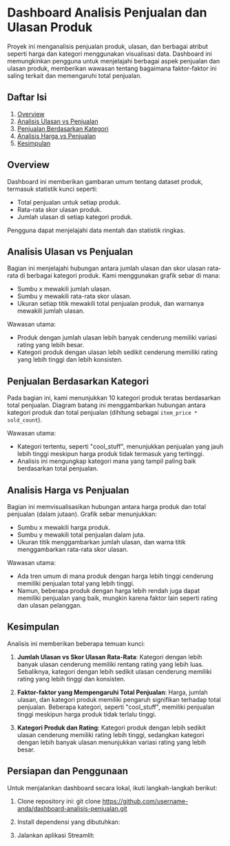 # Dashboard Analisis Penjualan dan Ulasan Produk

Proyek ini menganalisis penjualan produk, ulasan, dan berbagai atribut seperti harga dan kategori menggunakan visualisasi data. Dashboard ini memungkinkan pengguna untuk menjelajahi berbagai aspek penjualan dan ulasan produk, memberikan wawasan tentang bagaimana faktor-faktor ini saling terkait dan memengaruhi total penjualan.

## Daftar Isi

1. [Overview](#overview)
2. [Analisis Ulasan vs Penjualan](#analisis-ulasan-vs-penjualan)
3. [Penjualan Berdasarkan Kategori](#penjualan-berdasarkan-kategori)
4. [Analisis Harga vs Penjualan](#analisis-harga-vs-penjualan)
5. [Kesimpulan](#kesimpulan)

## Overview

Dashboard ini memberikan gambaran umum tentang dataset produk, termasuk statistik kunci seperti:

- Total penjualan untuk setiap produk.
- Rata-rata skor ulasan produk.
- Jumlah ulasan di setiap kategori produk.

Pengguna dapat menjelajahi data mentah dan statistik ringkas.

## Analisis Ulasan vs Penjualan

Bagian ini menjelajahi hubungan antara jumlah ulasan dan skor ulasan rata-rata di berbagai kategori produk. Kami menggunakan grafik sebar di mana:

- Sumbu x mewakili jumlah ulasan.
- Sumbu y mewakili rata-rata skor ulasan.
- Ukuran setiap titik mewakili total penjualan produk, dan warnanya mewakili jumlah ulasan.

Wawasan utama:
- Produk dengan jumlah ulasan lebih banyak cenderung memiliki variasi rating yang lebih besar.
- Kategori produk dengan ulasan lebih sedikit cenderung memiliki rating yang lebih tinggi dan lebih konsisten.

## Penjualan Berdasarkan Kategori

Pada bagian ini, kami menunjukkan 10 kategori produk teratas berdasarkan total penjualan. Diagram batang ini menggambarkan hubungan antara kategori produk dan total penjualan (dihitung sebagai `item_price * sold_count`).

Wawasan utama:
- Kategori tertentu, seperti "cool_stuff", menunjukkan penjualan yang jauh lebih tinggi meskipun harga produk tidak termasuk yang tertinggi.
- Analisis ini mengungkap kategori mana yang tampil paling baik berdasarkan total penjualan.

## Analisis Harga vs Penjualan

Bagian ini memvisualisasikan hubungan antara harga produk dan total penjualan (dalam jutaan). Grafik sebar menunjukkan:

- Sumbu x mewakili harga produk.
- Sumbu y mewakili total penjualan dalam juta.
- Ukuran titik menggambarkan jumlah ulasan, dan warna titik menggambarkan rata-rata skor ulasan.

Wawasan utama:
- Ada tren umum di mana produk dengan harga lebih tinggi cenderung memiliki penjualan total yang lebih tinggi.
- Namun, beberapa produk dengan harga lebih rendah juga dapat memiliki penjualan yang baik, mungkin karena faktor lain seperti rating dan ulasan pelanggan.

## Kesimpulan

Analisis ini memberikan beberapa temuan kunci:

1. **Jumlah Ulasan vs Skor Ulasan Rata-Rata**: Kategori dengan lebih banyak ulasan cenderung memiliki rentang rating yang lebih luas. Sebaliknya, kategori dengan lebih sedikit ulasan cenderung memiliki rating yang lebih tinggi dan konsisten.

2. **Faktor-faktor yang Mempengaruhi Total Penjualan**: Harga, jumlah ulasan, dan kategori produk memiliki pengaruh signifikan terhadap total penjualan. Beberapa kategori, seperti "cool_stuff", memiliki penjualan tinggi meskipun harga produk tidak terlalu tinggi.

3. **Kategori Produk dan Rating**: Kategori produk dengan lebih sedikit ulasan cenderung memiliki rating lebih tinggi, sedangkan kategori dengan lebih banyak ulasan menunjukkan variasi rating yang lebih besar.

## Persiapan dan Penggunaan

Untuk menjalankan dashboard secara lokal, ikuti langkah-langkah berikut:

1. Clone repository ini:
git clone https://github.com/username-anda/dashboard-analisis-penjualan.git


2. Install dependensi yang dibutuhkan:

3. Jalankan aplikasi Streamlit:
